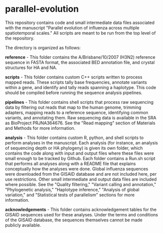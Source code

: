 # parallel-evolution

This repository contains code and small intermediate data files associated with the manuscript "Parallel evolution of influenza across multiple spatiotemporal scales." All scripts are meant to be run from the top level of the repository.

The directory is organized as follows:

**reference** - This folder contains the A/Brisbane/10/2007 (H3N2) reference sequence in FASTA format, the associated BED annotation file, and crystal structures for HA and NA.

**scripts** - This folder contains custom C++ scripts written to process mapped reads. These scripts tally base frequencies, annotate variants within a gene, and identify and tally reads spanning a haplotype. This code should be compiled before running the sequence analysis pipelines.

**pipelines** - This folder contains shell scripts that process raw sequencing data by filtering out reads that map to the human genome, trimming adapters, mapping reads to a reference sequence, identifying common variants, and annotating them. Raw sequencing data is available in the SRA as BioProject PRJNA364676. See the "Read mapping" section of Materials and Methods for more information.

**analysis** - This folder contains custom R, python, and shell scripts to perform analyses in the manuscript. Each analysis (for instance, an analysis of sequencing depth or HA phylogeny) is given its own folder, which contains the code along with input and output files where these files were small enough to be tracked by Github. Each folder contains a Run.sh script that performs all analyses along with a README file that explains conceptually how the analyses were done. Global influenza sequences were downloaded from the GISAID database and are not included here, per use restrictions. Other small intermediate and output data files are included where possible. See the "Quality filtering," "Variant calling and annotation," "Phylogenetic analysis," "Haplotype inference," "Analysis of global variation," and "Statistical tests of parallelism" sections for more information.

**acknowledgements** - This folder contains acknowledgement tables for the GISAID sequences used for these analyses. Under the terms and conditions of the GISAID database, the sequences themselves cannot be made publicly available.

